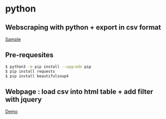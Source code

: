 # python

## Webscraping with python + export in csv format

[Sample](https://github.com/dgucc/python/blob/main/webscrap.py)

## Pre-requesites
```bash
$ python3 -m pip install --upgrade pip
$ pip install requests  
$ pip install beautifulsoup4  
```
## Webpage : load csv into html table + add filter with jquery

[Demo](https://github.com/dgucc/python/blob/main/index.html)  
